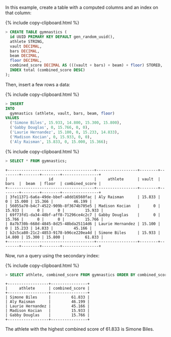 In this example, create a table with a computed columns and an index on that column:

{% include copy-clipboard.html %}
~~~ sql
> CREATE TABLE gymnastics (
  id UUID PRIMARY KEY DEFAULT gen_random_uuid(),
  athlete STRING,
  vault DECIMAL,
  bars DECIMAL,
  beam DECIMAL,
  floor DECIMAL,
  combined_score DECIMAL AS (((vault + bars) + beam) + floor) STORED,
  INDEX total (combined_score DESC)
);
~~~

Then, insert a few rows a data:

{% include copy-clipboard.html %}
~~~ sql
> INSERT
INTO
  gymnastics (athlete, vault, bars, beam, floor)
VALUES
  ('Simone Biles', 15.933, 14.800, 15.300, 15.800),
  ('Gabby Douglas', 0, 15.766, 0, 0),
  ('Laurie Hernandez', 15.100, 0, 15.233, 14.833),
  ('Madison Kocian', 0, 15.933, 0, 0),
  ('Aly Raisman', 15.833, 0, 15.000, 15.366);
~~~

{% include copy-clipboard.html %}
~~~ sql
> SELECT * FROM gymnastics;
~~~
~~~
+--------------------------------------+------------------+--------+--------+--------+--------+----------------+
|                  id                  |     athlete      | vault  |  bars  |  beam  | floor  | combined_score |
+--------------------------------------+------------------+--------+--------+--------+--------+----------------+
| 3fe11371-6a6a-49de-bbef-a8dd16560fac | Aly Raisman      | 15.833 |      0 | 15.000 | 15.366 |         46.199 |
| 56055a70-b4c7-4522-909b-8f3674b705e5 | Madison Kocian   |      0 | 15.933 |      0 |      0 |         15.933 |
| 69f73fd1-da34-48bf-aff8-71296ce4c2c7 | Gabby Douglas    |      0 | 15.766 |      0 |      0 |         15.766 |
| 8a7b730b-668d-4845-8d25-48bda25114d6 | Laurie Hernandez | 15.100 |      0 | 15.233 | 14.833 |         45.166 |
| b2c5ca80-21c2-4853-9178-b96ce220ea4d | Simone Biles     | 15.933 | 14.800 | 15.300 | 15.800 |         61.833 |
+--------------------------------------+------------------+--------+--------+--------+--------+----------------+
~~~

Now, run a query using the secondary index:

{% include copy-clipboard.html %}
~~~ sql
> SELECT athlete, combined_score FROM gymnastics ORDER BY combined_score DESC;
~~~
~~~
+------------------+----------------+
|     athlete      | combined_score |
+------------------+----------------+
| Simone Biles     |         61.833 |
| Aly Raisman      |         46.199 |
| Laurie Hernandez |         45.166 |
| Madison Kocian   |         15.933 |
| Gabby Douglas    |         15.766 |
+------------------+----------------+
~~~

The athlete with the highest combined score of 61.833 is Simone Biles.
